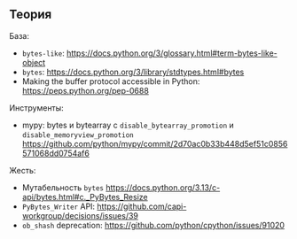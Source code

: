 ## Теория

База:
- `bytes-like`: https://docs.python.org/3/glossary.html#term-bytes-like-object
- `bytes`: https://docs.python.org/3/library/stdtypes.html#bytes
- Making the buffer protocol accessible in Python: https://peps.python.org/pep-0688

Инструменты:
- mypy: bytes и bytearray c `disable_bytearray_promotion` и `disable_memoryview_promotion` https://github.com/python/mypy/commit/2d70ac0b33b448d5ef51c0856571068dd0754af6

Жесть:
- Мутабельность `bytes` https://docs.python.org/3.13/c-api/bytes.html#c._PyBytes_Resize
- `PyBytes_Writer` API: https://github.com/capi-workgroup/decisions/issues/39
- `ob_shash` deprecation: https://github.com/python/cpython/issues/91020

